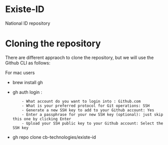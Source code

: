 # Existe-ID
National ID repository


# Cloning the repository

There are different appraoch to clone the repository, but we will use the Github CLI as follows:

For mac users

- brew install gh
- gh auth login :

          - What account do you want to login into : Github.com
          - What is your preferred protocol for Git operations: SSH
          - Generate a new SSH key to add to your Github account: Yes
          - Enter a passphrase for your new SSH key (optional): just skip this one by clicking Enter
          - Upload your SSH public key to your Github account: Select the SSH key
          
- gh repo clone cb-technologies/existe-id
